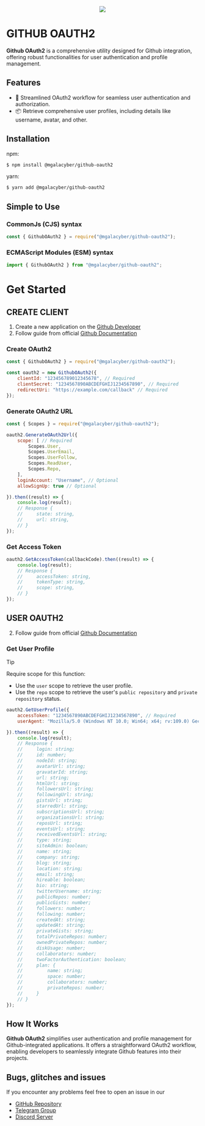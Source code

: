 <p align="center">
    <a href="https://nodei.co/npm/@mgalacyber/github-oauth2">
        <img src="https://nodei.co/npm/@mgalacyber/github-oauth2.png">
    </a>
</p>

# GITHUB OAUTH2

**Github OAuth2** is a comprehensive utility designed for Github integration, offering robust functionalities for user authentication and profile management.

## Features
- 🚀 Streamlined OAuth2 workflow for seamless user authentication and authorization.
- 📦 Retrieve comprehensive user profiles, including details like username, avatar, and other.

## Installation
npm:
```bash
$ npm install @mgalacyber/github-oauth2
```
yarn:
```bash
$ yarn add @mgalacyber/github-oauth2
```

## Simple to Use
### CommonJs (CJS) syntax
```js
const { GithubOAuth2 } = require("@mgalacyber/github-oauth2");
```
### ECMAScript Modules (ESM) syntax
```ts
import { GithubOAuth2 } from "@mgalacyber/github-oauth2";
```

# Get Started

## CREATE CLIENT
1. Create a new application on the [Github Developer](https://github.com/settings/applications/new)
2. Follow guide from official [Github Documentation](https://docs.github.com/en/apps/oauth-apps/building-oauth-apps/differences-between-github-apps-and-oauth-apps)

### Create OAuth2
```js
const { GithubOAuth2 } = require("@mgalacyber/github-oauth2");

const oauth2 = new GithubOAuth2({
    clientId: "123456789012345678", // Required
    clientSecret: "1234567890ABCDEFGHIJ1234567890", // Required
    redirectUri: "https://example.com/callback" // Required
});
```
### Generate OAuth2 URL
```js
const { Scopes } = require("@mgalacyber/github-oauth2");

oauth2.GenerateOAuth2Url({
    scope: [ // Required
        Scopes.User,
        Scopes.UserEmail,
        Scopes.UserFollow,
        Scopes.ReadUser,
        Scopes.Repo,
    ],
    loginAccount: "Username", // Optional
    allowSignUp: true // Optional

}).then((result) => {
    console.log(result);
    // Response {
    //     state: string,
    //     url: string,
    // }
});
```
### Get Access Token
```js
oauth2.GetAccessToken(callbackCode).then((result) => {
    console.log(result);
    // Response {
    //     accessToken: string,
    //     tokenType: string,
    //     scope: string,
    // }
});
```

## USER OAUTH2
2. Follow guide from official [Github Documentation](https://docs.github.com/en/apps/oauth-apps/building-oauth-apps/scopes-for-oauth-apps#available-scopes)

### Get User Profile
> [!TIP]
> Require scope for this function:
> - Use the `user` scope to retrieve the user profile.
> - Use the `repo` scope to retrieve the user's `public repository` and `private repository` status.
```js
oauth2.GetUserProfile({
    accessToken: "1234567890ABCDEFGHIJ1234567890", // Required
    userAgent: "Mozilla/5.0 (Windows NT 10.0; Win64; x64; rv:109.0) Gecko/20100101 Firefox/112.0", // Required

}).then((result) => {
    console.log(result);
    // Response {
    //     login: string;
    //     id: number;
    //     nodeId: string;
    //     avatarUrl: string;
    //     gravatarId: string;
    //     url: string;
    //     htmlUrl: string;
    //     followersUrl: string;
    //     followingUrl: string;
    //     gistsUrl: string;
    //     starredUrl: string;
    //     subscriptionsUrl: string;
    //     organizationsUrl: string;
    //     reposUrl: string;
    //     eventsUrl: string;
    //     receivedEventsUrl: string;
    //     type: string;
    //     siteAdmin: boolean;
    //     name: string;
    //     company: string;
    //     blog: string;
    //     location: string;
    //     email: string;
    //     hireable: boolean;
    //     bio: string;
    //     twitterUsername: string;
    //     publicRepos: number;
    //     publicGists: number;
    //     followers: number;
    //     following: number;
    //     createdAt: string;
    //     updatedAt: string;
    //     privateGists: string;
    //     totalPrivateRepos: number;
    //     ownedPrivateRepos: number;
    //     diskUsage: number;
    //     collaborators: number;
    //     twoFactorAuthentication: boolean;
    //     plan: {
    //         name: string;
    //         space: number;
    //         collaborators: number;
    //         privateRepos: number;
    //     }
    // }
});
```


## How It Works
**Github OAuth2** simplifies user authentication and profile management for Github-integrated applications. It offers a straightforward OAuth2 workflow, enabling developers to seamlessly integrate Github features into their projects.

## Bugs, glitches and issues
If you encounter any problems feel free to open an issue in our
- [GitHub Repository](https://github.com/MGalaCyber/Github-OAuth2/issues)
- [Telegram Group](https://t.me/GalaxyUniverseOfficial)
- [Discord Server](https://discord.gg/uESnRWjEwv)
